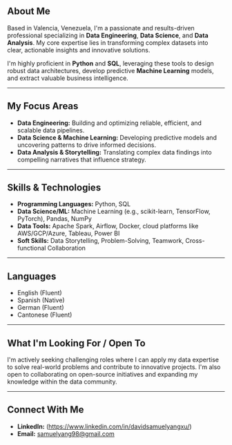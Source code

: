 ## **About Me**

Based in Valencia, Venezuela, I'm a passionate and results-driven professional specializing in **Data Engineering**, **Data Science**, and **Data Analysis**. My core expertise lies in transforming complex datasets into clear, actionable insights and innovative solutions.

I'm highly proficient in **Python** and **SQL**, leveraging these tools to design robust data architectures, develop predictive **Machine Learning** models, and extract valuable business intelligence.

---

## **My Focus Areas**

* **Data Engineering:** Building and optimizing reliable, efficient, and scalable data pipelines.
* **Data Science & Machine Learning:** Developing predictive models and uncovering patterns to drive informed decisions.
* **Data Analysis & Storytelling:** Translating complex data findings into compelling narratives that influence strategy.

---

## **Skills & Technologies**

* **Programming Languages:** Python, SQL
* **Data Science/ML:** Machine Learning (e.g., scikit-learn, TensorFlow, PyTorch), Pandas, NumPy
* **Data Tools:** Apache Spark, Airflow, Docker, cloud platforms like AWS/GCP/Azure, Tableau, Power BI
* **Soft Skills:** Data Storytelling, Problem-Solving, Teamwork, Cross-functional Collaboration

---

## **Languages**

* English (Fluent)
* Spanish (Native)
* German (Fluent)
* Cantonese (Fluent)

---

## **What I'm Looking For / Open To**

I'm actively seeking challenging roles where I can apply my data expertise to solve real-world problems and contribute to innovative projects. I'm also open to collaborating on open-source initiatives and expanding my knowledge within the data community.

---

## **Connect With Me**

* **LinkedIn:** (https://www.linkedin.com/in/davidsamuelyangxu/)
* **Email:** samuelyang98@gmail.com
